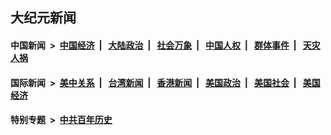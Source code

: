 ## 大纪元新闻

#### 中国新闻 &nbsp;>&nbsp; [中国经济](indexes/ncid283/README.md?04070445) &nbsp;| &nbsp; [大陆政治](indexes/ncid277/README.md?04070445) &nbsp;| &nbsp; [社会万象](indexes/ncid282/README.md?04070445) &nbsp;| &nbsp; [中国人权](indexes/ncid278/README.md?04070445) &nbsp;| &nbsp; [群体事件](indexes/ncid279/README.md?04070445) &nbsp;| &nbsp; [天灾人祸](indexes/ncid280/README.md?04070445)

#### 国际新闻 &nbsp;>&nbsp; [美中关系](indexes/nf1412576/README.md?04070445) &nbsp;| &nbsp; [台湾新闻](indexes/ncid1349361/README.md?04070445) &nbsp;| &nbsp; [香港新闻](indexes/ncid1349362/README.md?04070445) &nbsp;| &nbsp; [美国政治](indexes/ncid1078159/README.md?04070445) &nbsp;| &nbsp; [美国社会](indexes/ncid1078160/README.md?04070445) &nbsp;| &nbsp; [美国经济](indexes/ncid1078158/README.md?04070445)

#### 特别专题 &nbsp;>&nbsp; [中共百年历史](https://github.com/epoch-news/epoch-special/blob/master/README.md?04070445)  
